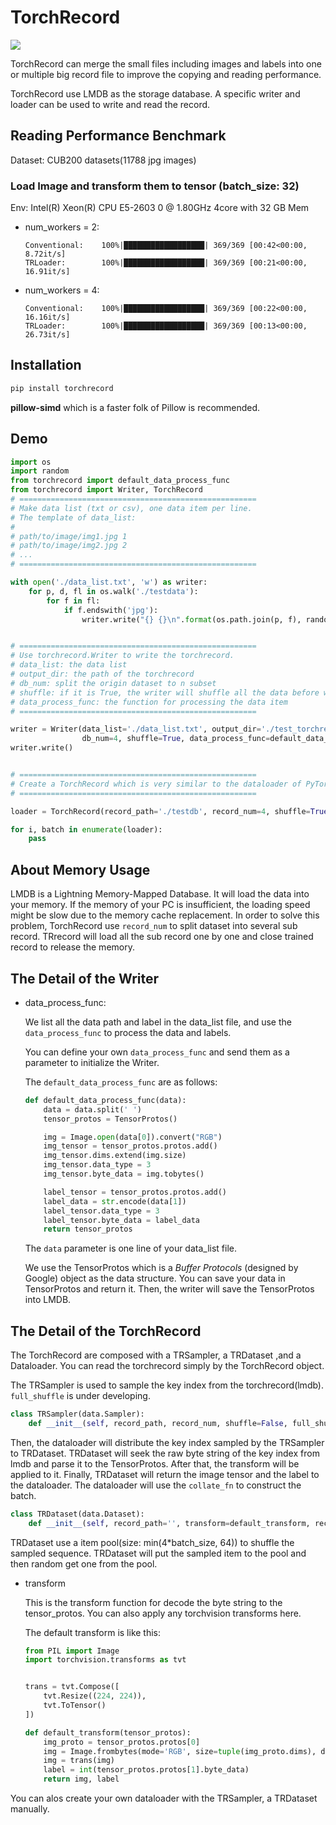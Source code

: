 # TorchRecord

![](https://img.shields.io/badge/torchrecord-v0.1.1-blue.svg)

TorchRecord can merge the small files including images and labels into one or multiple big record file to improve the copying and reading performance.

TorchRecord use LMDB as the storage database. A specific writer and loader can be used to write and read the record.

## Reading Performance Benchmark

Dataset: CUB200 datasets(11788 jpg images)

### Load Image and transform them to tensor (batch_size: 32)

Env: Intel(R) Xeon(R) CPU E5-2603 0 @ 1.80GHz 4core with 32 GB Mem

- num_workers = 2:
    ```
    Conventional:    100%|██████████████████| 369/369 [00:42<00:00,  8.72it/s]
    TRLoader:        100%|██████████████████| 369/369 [00:21<00:00, 16.91it/s]
    ```

- num_workers = 4:
    ```
    Conventional:    100%|██████████████████| 369/369 [00:22<00:00, 16.16it/s]
    TRLoader:        100%|██████████████████| 369/369 [00:13<00:00, 26.73it/s]
    ```
## Installation

```bash
pip install torchrecord
```
**pillow-simd** which is a faster folk of Pillow is recommended.

## Demo

```python
import os
import random
from torchrecord import default_data_process_func
from torchrecord import Writer, TorchRecord
# =====================================================
# Make data list (txt or csv), one data item per line.
# The template of data_list:
#
# path/to/image/img1.jpg 1
# path/to/image/img2.jpg 2
# ...
# =====================================================

with open('./data_list.txt', 'w') as writer:
    for p, d, fl in os.walk('./testdata'):
        for f in fl:
            if f.endswith('jpg'):
                writer.write("{} {}\n".format(os.path.join(p, f), random.randint(0, 10)))


# =====================================================
# Use torchrecord.Writer to write the torchrecord.
# data_list: the data list
# output_dir: the path of the torchrecord
# db_num: split the origin dataset to n subset
# shuffle: if it is True, the writer will shuffle all the data before writing them to the torchrecord
# data_process_func: the function for processing the data item
# =====================================================

writer = Writer(data_list='./data_list.txt', output_dir='./test_torchrecord', 
                db_num=4, shuffle=True, data_process_func=default_data_process_func)
writer.write()


# =====================================================
# Create a TorchRecord which is very similar to the dataloader of PyTorch
# =====================================================

loader = TorchRecord(record_path='./testdb', record_num=4, shuffle=True, batch_size=32, num_workers=4)

for i, batch in enumerate(loader):
    pass

```

## About Memory Usage

LMDB is a Lightning Memory-Mapped Database. It will load the data into your memory. If the memory of your PC is insufficient, the loading speed might be slow due to the memory cache replacement. In order to solve this problem, TorchRecord use `record_num` to split dataset into several sub record. TRrecord will load all the sub record one by one and close trained record to release the memory.

## The Detail of the Writer

- data_process_func:

    We list all the data path and label in the data_list file, and use the `data_process_func` to process the data and labels.

    You can define your own `data_process_func` and send them as a parameter to initialize the Writer.

    The `default_data_process_func` are as follows:

    ```python
    def default_data_process_func(data):
        data = data.split(' ')
        tensor_protos = TensorProtos()

        img = Image.open(data[0]).convert("RGB")
        img_tensor = tensor_protos.protos.add()
        img_tensor.dims.extend(img.size)
        img_tensor.data_type = 3
        img_tensor.byte_data = img.tobytes()

        label_tensor = tensor_protos.protos.add()
        label_data = str.encode(data[1])
        label_tensor.data_type = 3
        label_tensor.byte_data = label_data
        return tensor_protos
    ```

    The `data` parameter is one line of your data_list file. 

    We use the TensorProtos which is a *Buffer Protocols* (designed by Google) object as the data structure. You can save your data in TensorProtos
    and return it. Then, the writer will save the TensorProtos into LMDB.
    

## The Detail of the TorchRecord

The TorchRecord are composed with a TRSampler, a TRDataset ,and a Dataloader. You can read the torchrecord simply by the TorchRecord object. 

The TRSampler is used to sample the key index from the torchrecord(lmdb). `full_shuffle` is under developing.
```python
class TRSampler(data.Sampler):
    def __init__(self, record_path, record_num, shuffle=False, full_shuffle=False, batch_size=1, num_workers=1):
```

Then, the dataloader will distribute the key index sampled by the TRSampler to TRDataset. TRDataset will seek the raw byte string of the key index from lmdb and parse it to the TensorProtos. After that, the transform will be applied to it. Finally, TRDataset will return the image tensor and the label to the dataloader. The dataloader will use the `collate_fn` to construct the batch.

```python
class TRDataset(data.Dataset):
    def __init__(self, record_path='', transform=default_transform, record_num=1, shuffle=False, batch_size=1, proto=TensorProtos):
```

TRDataset use a item pool(size: min(4*batch_size, 64)) to shuffle the sampled sequence. TRDataset will put the sampled item to the pool and then random get one from the pool.

- transform

    This is the transform function for decode the byte string to the tensor_protos. You can also apply any torchvision transforms here.

    The default transform is like this:

    ```python
    from PIL import Image
    import torchvision.transforms as tvt


    trans = tvt.Compose([
        tvt.Resize((224, 224)),
        tvt.ToTensor()
    ])

    def default_transform(tensor_protos):
        img_proto = tensor_protos.protos[0]
        img = Image.frombytes(mode='RGB', size=tuple(img_proto.dims), data=img_proto.byte_data)
        img = trans(img)
        label = int(tensor_protos.protos[1].byte_data)
        return img, label
    ```

You can alos create your own dataloader with the TRSampler, a TRDataset manually.
